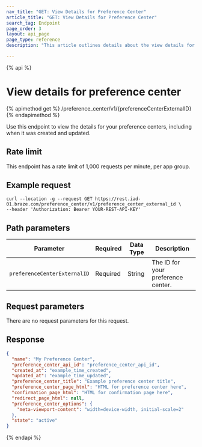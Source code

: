 ```yaml
---
nav_title: "GET: View Details for Preference Center"
article_title: "GET: View Details for Preference Center"
search_tag: Endpoint
page_order: 3
layout: api_page
page_type: reference
description: "This article outlines details about the view details for preference center Braze endpoint."

---
```

{% api %}
# View details for preference center
{% apimethod get %}
/preference_center/v1/{preferenceCenterExternalID}
{% endapimethod %}

Use this endpoint to view the details for your preference centers, including when it was created and updated.

## Rate limit

This endpoint has a rate limit of 1,000 requests per minute, per app group.

## Example request

```
curl --location -g --request GET https://rest.iad-01.braze.com/preference_center/v1/preference_center_external_id \
--header 'Authorization: Bearer YOUR-REST-API-KEY'
```

## Path parameters

| Parameter | Required | Data Type | Description |
| --------- | ---------| --------- | ----------- |
|`preferenceCenterExternalID`| Required | String | The ID for your preference center. |

## Request parameters

There are no request parameters for this request.

## Response 
```json 
{
  "name": "My Preference Center",
  "preference_center_api_id": "preference_center_api_id",
  "created_at": "example_time_created",
  "updated_at": "example_time_updated",
  "preference_center_title": "Example preference center title",
  "preference_center_page_html": "HTML for preference center here",
  "confirmation_page_html": "HTML for confirmation page here",
  "redirect_page_html": null,
  "preference_center_options": {
    "meta-viewport-content": "width=device-width, initial-scale=2"
  },
  "state": "active"
}
```

{% endapi %}
